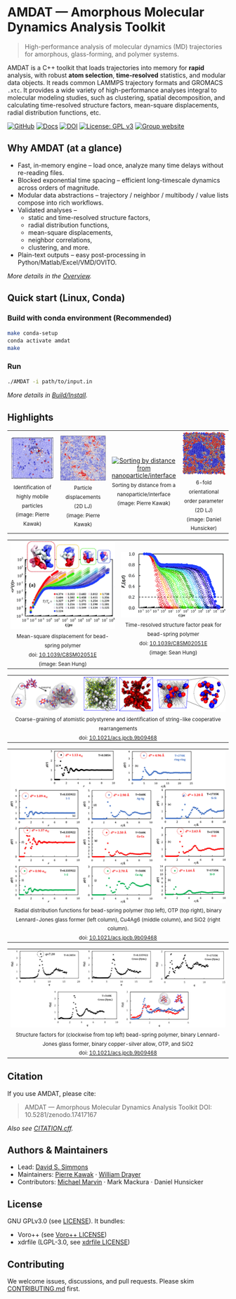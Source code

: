 # AMDAT — Amorphous Molecular Dynamics Analysis Toolkit

> High-performance analysis of molecular dynamics (MD) trajectories for amorphous, glass-forming, and polymer systems.

AMDAT is a C++ toolkit that loads trajectories into memory for **rapid** analysis, with robust **atom selection**, **time-resolved** statistics, and modular data objects.
It reads common LAMMPS trajectory formats and GROMACS `.xtc`.
It provides a wide variety of high-performance analyses integral to molecular modeling studies, such as clustering, spatial decomposition, and calculating time-resolved structure factors, mean-square displacements, radial distribution functions, etc.

[![GitHub](https://img.shields.io/badge/GitHub-AMDAT-181717?logo=github&logoColor=white)](https://github.com/dssimmons-codes/AMDAT)
[![Docs](https://img.shields.io/badge/docs-website-blue)](https://dssimmons-codes.github.io/AMDAT/)
[![DOI](https://zenodo.org/badge/DOI/10.5281/zenodo.17417167.svg)](https://doi.org/10.5281/zenodo.17417167)
[![License: GPL v3](https://img.shields.io/badge/License-GPLv3-blue.svg)](LICENSE)
[![Group website](https://img.shields.io/badge/Group%20website-Simmons%20Research%20Group-4285F4?logo=google&logoColor=white)](https://sites.google.com/view/simmonsresearchgroup/software)

## Why AMDAT (at a glance)

* Fast, in-memory engine – load once, analyze many time delays without re-reading files.
* Blocked exponential time spacing – efficient long-timescale dynamics across orders of magnitude.
* Modular data abstractions – trajectory / neighbor / multibody / value lists compose into rich workflows.
* Validated analyses –
  * static and time-resolved structure factors,
  * radial distribution functions,
  * mean-square displacements,
  * neighbor correlations,
  * clustering, and more.
* Plain-text outputs – easy post-processing in Python/Matlab/Excel/VMD/OVITO.

*More details in the [Overview](Manual/overview.md).*

## Quick start (Linux, Conda)

### Build with conda environment (Recommended)
```bash
make conda-setup
conda activate amdat
make
```

### Run
```bash
./AMDAT -i path/to/input.in
```

*More details in [Build/Install](Manual/making_amdat.md).*

## Highlights

<table>
  <tr>
    <td align="center" width="25%">
      <a href="Manual/displacement_list.md">
        <img src="Manual/assets/highlights/mobile_particles.png" alt="Identification of highly mobile particles" width="100%">
      </a><br/>
      <sub>Identification of highly mobile particles<br/>(image: Pierre Kawak)</sub>
    </td>
    <td align="center" width="25%">
      <a href="Manual/displacement_list.md">
        <img src="Manual/assets/highlights/displacements_2d.png" alt="Particle displacements in 2D LJ" width="100%">
      </a><br/>
      <sub>Particle displacements (2D LJ)<br/>(image: Pierre Kawak)</sub>
    </td>
    <td align="center" width="25%">
      <a href="Manual/create_bin_list.md">
        <img src="Manual/assets/highlights/color_by_distance.png" alt="Sorting by distance from nanoparticle/interface" width="100%">
      </a><br/>
      <sub>Sorting by distance from a nanoparticle/interface<br/>(image: Pierre Kawak)</sub>
    </td>
    <td align="center" width="25%">
      <a href="Manual/n_fold.md">
        <img src="Manual/assets/highlights/2d_hexatic.png" alt="6-fold orientational order parameter in 2D LJ" width="100%">
      </a><br/>
      <sub>6-fold orientational order parameter (2D LJ)<br/>(image: Daniel Hunsicker)</sub>
    </td>
  </tr>
</table>

<table>
  <tr>
    <td align="center" width="50%">
      <a href="Manual/msd.md">
        <img src="Manual/assets/highlights/msd.jpg" alt="Mean-squre displacments for a bead-spring polymer (image by Sean Hung, adapted from  Hung, Patra, Meenakshisundaram, Mangalara, Simmons, Soft Matter, 15 (2019) 1223-1242. doi: 10.1039/C8SM02051E." width="100%">
      </a><br/>
      <sub>
        Mean-square displacement for bead-spring polymer<br/>
        doi: <a href="https://doi.org/10.1039/C8SM02051E">10.1039/C8SM02051E</a><br/>
        (image: Sean Hung)
      </sub>
    </td>
    <td align="center" width="50%">
      <a href="Manual/isfs.md">
        <img src="Manual/assets/highlights/isfs.gif" alt="Intermediate scattering functions for a bead-spring polymer (image by Sean Hung, adapted from  Hung, Patra, Meenakshisundaram, Mangalara, Simmons, Soft Matter, 15 (2019) 1223-1242. doi: 10.1039/C8SM02051E." width="100%">
      </a><br/>
      <sub>
        Time-resolved structure factor peak for bead-spring polymer<br/>
        doi: <a href="https://doi.org/10.1039/C8SM02051E">10.1039/C8SM02051E</a><br/>
        (image: Sean Hung)
      </sub>
    </td>
  </tr>
</table>

<table>
  <tr>
    <td align="center" width="100%">
      <a href="Manual/overview.md">
        <img src="Manual/assets/highlights/cg_map.png" alt="AMDAT-based post-simulation mapping of atomistic polystyrene repeat units to segmental center of mass calculations (left), and identificiation of string-like cooperative rearrangements (a la doi.org/10.1103/PhysRevLett.80.2338) (middle two), visualized across two timesteps (red and blue in right image).  Images by Sean Hung. Computed for simulations reported in Jui Hsiang Hung, David S Simmons, Do String-like Cooperative Motions Predict Relaxation Times in Glass-Forming Liquids?, Journal of Physical Chemistry B, 124, 1 (2020) 266-276. doi: 10.1021/acs.jpcb.9b09468." width="100%">
      </a><br/>
      <sub>
        Coarse-graining of atomistic polystyrene and identification of string-like cooperative rearrangements<br/>
        doi: <a href="https://doi.org/10.1021/acs.jpcb.9b09468">10.1021/acs.jpcb.9b09468</a>
      </sub>
    </td>
  </tr>
</table>

<table>
  <tr>
    <td align="center" width="100%">
      <a href="Manual/overview.md">
        <img src="Manual/assets/highlights/string_rdf.jpeg" alt="Radial distribution functions for (a) bead−spring polymer; (b) OTP; (c,f,i) binary LJ glass former; (d,g,j) Cu4Ag6; (e,h,k) SiO2. Reproduced from Jui Hsiang Hung, David S Simmons, Do String-like Cooperative Motions Predict Relaxation Times in Glass-Forming Liquids?, Journal of Physical Chemistry B, 124, 1 (2020) 266-276. doi:10.1021/acs.jpcb.9b09468." width="100%">
      </a><br/>
      <sub>
        Radial distribution functions for bead-spring polymer (top left), OTP (top right), binary Lennard-Jones glass former (left column), Cu4Ag6 (middle column), and SiO2 (right column).<br/>
        doi: <a href="https://doi.org/10.1021/acs.jpcb.9b09468">10.1021/acs.jpcb.9b09468</a>
      </sub>
    </td>
  </tr>
</table>

<table>
  <tr>
    <td align="center" width="100%">
      <a href="Manual/overview.md">
        <img src="Manual/assets/highlights/struct.png" alt="Clockwise from top left, structure factors for Bead-spring polymer, binary Lennard Jones glass-former, binary copper-silver alloy, OTP (atomistic structure factor in red and ring-center-of mass structure factor in blue, see inset), and SiO2. Computed for simulations reported in Jui Hsiang Hung, David S Simmons, Do String-like Cooperative Motions Predict Relaxation Times in Glass-Forming Liquids?, Journal of Physical Chemistry B, 124, 1 (2020) 266-276. doi:10.1021/acs.jpcb.9b09468." width="100%">
      </a><br/>
      <sub>
        Structure factors for (clockwise from top left) bead-spring polymer, binary Lennard-Jones glass former, binary copper-silver allow, OTP, and SiO2<br/>
        doi: <a href="https://doi.org/10.1021/acs.jpcb.9b09468">10.1021/acs.jpcb.9b09468</a>
      </sub>
    </td>
  </tr>
</table>

## Citation

If you use AMDAT, please cite:
> AMDAT — Amorphous Molecular Dynamics Analysis Toolkit
> DOI: 10.5281/zenodo.17417167

*Also see [CITATION.cff](CITATION.cff).*

## Authors & Maintainers
* Lead: [David S. Simmons](https://github.com/dssimmons)
* Maintainers: [Pierre Kawak](https://github.com/pkawak) · [William Drayer](https://github.com/drayer587)
* Contributors: [Michael Marvin](https://github.com/magico13) · Mark Mackura · Daniel Hunsicker

## License
GNU GPLv3.0 (see [LICENSE](LICENSE)).
It bundles:
* Voro++ (see [Voro++ LICENSE](third_party/voro++-0.4.6/LICENSE))
* xdrfile (LGPL-3.0, see [xdrfile LICENSE](third_party/xdrfile-1.1b/COPYING))

## Contributing
We welcome issues, discussions, and pull requests.
Please skim [CONTRIBUTING.md](CONTRIBUTING.md) first.

